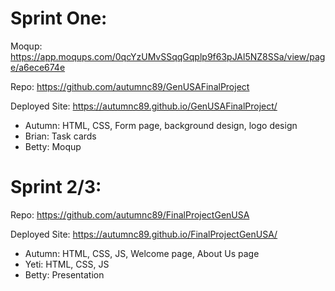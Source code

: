 
# Sprint One:
Moqup: https://app.moqups.com/0qcYzUMvSSqqGqplp9f63pJAl5NZ8SSa/view/page/a6ece674e

Repo: https://github.com/autumnc89/GenUSAFinalProject

Deployed Site: https://autumnc89.github.io/GenUSAFinalProject/

+ Autumn: HTML, CSS, Form page, background design, logo design
+ Brian: Task cards
+ Betty: Moqup

# Sprint 2/3:

Repo: https://github.com/autumnc89/FinalProjectGenUSA

Deployed Site: https://autumnc89.github.io/FinalProjectGenUSA/

+ Autumn: HTML, CSS, JS, Welcome page, About Us page
+ Yeti: HTML, CSS, JS
+ Betty: Presentation 
